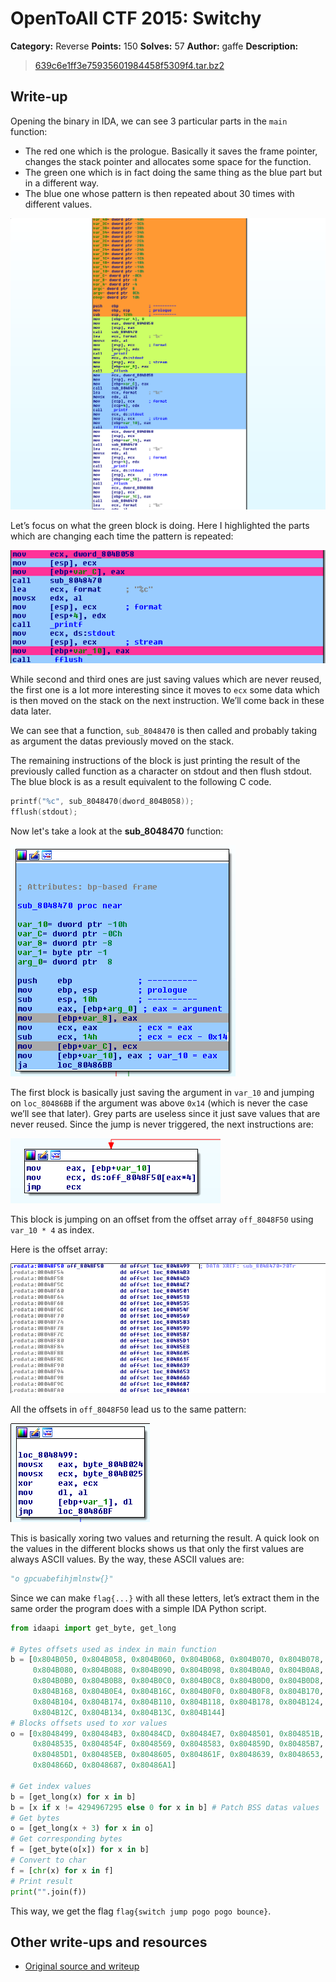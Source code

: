 # OpenToAll CTF 2015: Switchy

**Category:** Reverse
**Points:** 150
**Solves:** 57
**Author:** gaffe
**Description:**

> [639c6e1ff3e75935601984458f5309f4.tar.bz2](639c6e1ff3e75935601984458f5309f4.tar.bz2)

## Write-up

Opening the binary in IDA, we can see 3 particular parts in the `main` function:

* The red one which is the prologue. Basically it saves the frame pointer, changes the stack pointer and allocates some space for the function.
* The green one which is in fact doing the same thing as the blue part but in a different way.
* The blue one whose pattern is then repeated about 30 times with different values.

![IDA View 1](idaview1.png)

Let’s focus on what the green block is doing. Here I highlighted the parts which are changing each time the pattern is repeated:

![IDA View 2](idaview2.png)

While second and third ones are just saving values which are never reused, the first one is a lot more interesting since it moves to `ecx` some data which is then moved on the stack on the next instruction. We’ll come back in these data later.

We can see that a function, `sub_8048470` is then called and probably taking as argument the datas previously moved on the stack.

The remaining instructions of the block is just printing the result of the previously called function as a character on stdout and then flush stdout. The blue block is as a result equivalent to the following C code.

```c
printf("%c", sub_8048470(dword_804B058));
fflush(stdout);
```

Now let's take a look at the **sub_8048470** function:

![IDA View 3](idaview3.png)

The first block is basically just saving the argument in `var_10` and jumping on `loc_80486BB` if the argument was above `0x14` (which is never the case we’ll see that later). Grey parts are useless since it just save values that are never reused. Since the jump is never triggered, the next instructions are:

![IDA View 4](idaview4.png)

This block is jumping on an offset from the offset array `off_8048F50` using `var_10 * 4` as index.

Here is the offset array:

![IDA View 5](idaview5.png)

All the offsets in `off_8048F50` lead us to the same pattern:

![IDA View 6](idaview6.png)

This is basically xoring two values and returning the result. A quick look on the values in the different blocks shows us that only the first values are always ASCII values. By the way, these ASCII values are:

```python
"o gpcuabefihjmlnstw{}"
```

Since we can make `flag{...}` with all these letters, let’s extract them in the same order the program does with a simple IDA Python script.

```python
from idaapi import get_byte, get_long

# Bytes offsets used as index in main function
b = [0x804B050, 0x804B058, 0x804B060, 0x804B068, 0x804B070, 0x804B078,
     0x804B080, 0x804B088, 0x804B090, 0x804B098, 0x804B0A0, 0x804B0A8,
     0x804B0B0, 0x804B0B8, 0x804B0C0, 0x804B0C8, 0x804B0D0, 0x804B0D8,
     0x804B168, 0x804B0E4, 0x804B16C, 0x804B0F0, 0x804B0F8, 0x804B170,
     0x804B104, 0x804B174, 0x804B110, 0x804B118, 0x804B178, 0x804B124,
     0x804B12C, 0x804B134, 0x804B13C, 0x804B144]
# Blocks offsets used to xor values
o = [0x8048499, 0x80484B3, 0x80484CD, 0x80484E7, 0x8048501, 0x804851B,
     0x8048535, 0x804854F, 0x8048569, 0x8048583, 0x804859D, 0x80485B7,
     0x80485D1, 0x80485EB, 0x8048605, 0x804861F, 0x8048639, 0x8048653,
     0x804866D, 0x8048687, 0x80486A1]

# Get index values
b = [get_long(x) for x in b]
b = [x if x != 4294967295 else 0 for x in b] # Patch BSS datas values
# Get bytes
o = [get_long(x + 3) for x in o]
# Get corresponding bytes
f = [get_byte(o[x]) for x in b]
# Convert to char
f = [chr(x) for x in f]
# Print result
print("".join(f))
```

This way, we get the flag `flag{switch jump pogo pogo bounce}`.

## Other write-ups and resources

* [Original source and writeup](https://github.com/gaffe23/gaffe-ota2/tree/master/switchy)
